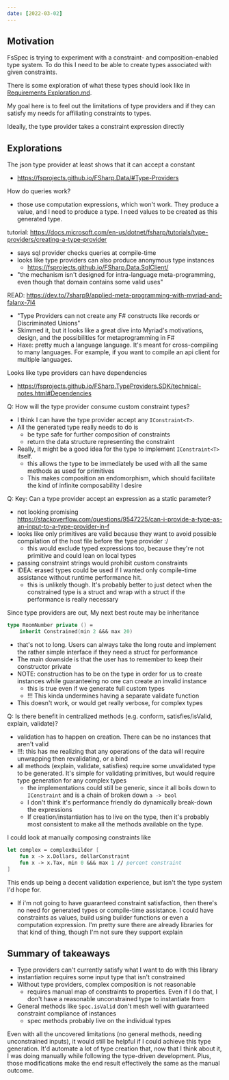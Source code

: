```yaml
---
date: [2022-03-02]
---
```


## Motivation

FsSpec is trying to experiment with a constraint- and composition-enabled type system.
To do this I need to be able to create types associated with given constraints.

There is some exploration of what these types should look like in [Requirements Exploration.md](./Requirement%20Exploration.md).

My goal here is to feel out the limitations of type providers and if they can satisfy my needs for affiliating constraints to types.

Ideally, the type provider takes a constraint expression directly


## Explorations

The json type provider at least shows that it can accept a constant
- https://fsprojects.github.io/FSharp.Data/#Type-Providers

How do queries work?
- those use computation expressions, which won't work. They produce a value, and I need to produce a type. I need values to be created as this generated type.

tutorial: https://docs.microsoft.com/en-us/dotnet/fsharp/tutorials/type-providers/creating-a-type-provider
- says sql provider checks queries at compile-time
- looks like type providers can also produce anonymous type instances
  - https://fsprojects.github.io/FSharp.Data.SqlClient/
- "the mechanism isn't designed for intra-language meta-programming, even though that domain contains some valid uses"


READ: https://dev.to/7sharp9/applied-meta-programming-with-myriad-and-falanx-7l4
- "Type Providers can not create any F# constructs like records or Discriminated Unions"
- Skimmed it, but it looks like a great dive into Myriad's motivations, design, and the possibilities for metaprogramming in F#
- Haxe: pretty much a language language. It's meant for cross-compiling to many languages. For example, if you want to compile an api client for multiple languages.


Looks like type providers can have dependencies
- https://fsprojects.github.io/FSharp.TypeProviders.SDK/technical-notes.html#Dependencies

Q: How will the type provider consume custom constraint types?
- I think I can have the type provider accept any `IConstraint<T>`. 
- All the generated type really needs to do is 
  - be type safe for further composition of constraints
  - return the data structure representing the constraint
- Really, it might be a good idea for the type to implement `IConstraint<T>` itself. 
  - this allows the type to be immediately be used with all the same methods as used for primitives
  - This makes composition an endomorphism, which should facilitate the kind of infinite composability I desire

Q: Key: Can a type provider accept an expression as a static parameter?
- not looking promising https://stackoverflow.com/questions/9547225/can-i-provide-a-type-as-an-input-to-a-type-provider-in-f
- looks like only primitives are valid because they want to avoid possible compilation of the host file before the type provider :/
  - this would exclude typed expressions too, because they're not primitive and could lean on local types
- passing constraint strings would prohibit custom constraints
- IDEA: erased types could be used if I wanted only compile-time assistance without runtime performance hit.
  - this is unlikely though. It's probably better to just detect when the constrained type is a struct and wrap with a struct if the performance is really necessary


Since type providers are out, My next best route may be inheritance

```fs
type RoomNumber private () =
    inherit Constrained(min 2 &&& max 20)
```
- that's not to long. Users can always take the long route and implement the rather simple interface if they need a struct for performance
- The main downside is that the user has to remember to keep their constructor private
- NOTE: construction has to be on the type in order for us to create instances while guaranteeing no one can create an invalid instance
  - this is true even if we generate full custom types
  - !!! This kinda undermines having a separate validate function
- This doesn't work, or would get really verbose, for complex types


Q: Is there benefit in centralized methods (e.g. conform, satisfies/isValid, explain, validate)?
- validation has to happen on creation. There can be no instances that aren't valid
- !!!: this has me realizing that any operations of the data will require unwrapping then revalidating, or a bind
- all methods (explain, validate, satisfies) require some unvalidated type to be generated. It's simple for validating primitives, but would require type generation for any complex types
  - the implementations could still be generic, since it all boils down to `IConstraint` and is a chain of broken down `a -> bool`
  - I don't think it's performance friendly do dynamically break-down the expressions
  - If creation/instantiation has to live on the type, then it's probably most consistent to make all the methods available on the type.


I could look at manually composing constraints like
```fs
let complex = complexBuilder [
    fun x -> x.Dollars, dollarConstraint
    fun x -> x.Tax, min 0 &&& max 1 // percent constraint
]
```

This ends up being a decent validation experience, but isn't the type system I'd hope for.
- If i'm not going to have guaranteed constraint satisfaction, then there's no need for generated types or compile-time assistance. I could have constraints as values, build using builder functions or even a computation expression. I'm pretty sure there are already libraries for that kind of thing, though I'm not sure they support explain

## Summary of takeaways
- Type providers can't currently satisfy what I want to do with this library
- instantiation requires some input type that isn't constrained
- Without type providers, complex composition is not reasonable
  - requires manual map of constraints to properties. Even if I do that, I don't have a reasonable unconstrained type to instantiate from 
- General methods like `Spec.isValid` don't mesh well with guaranteed constraint compliance of instances
  - spec methods probably live on the individual types

Even with all the uncovered limitations (no general methods, needing unconstrained inputs), it would still be helpful if I could achieve this type generation.
It'd automate a lot of type creation that, now that I think about it, I was doing manually while following the type-driven development. Plus, those modifications
make the end result effectively the same as the manual outcome.